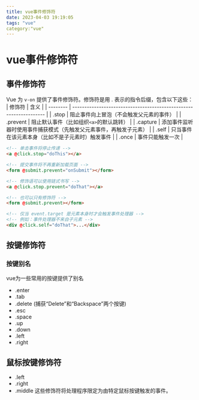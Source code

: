 ```yaml
---
title: vue事件修饰符
date: 2023-04-03 19:19:05
tags: "vue"
category:"vue"
---
```

# vue事件修饰符
## 事件修饰符
Vue 为 `v-on` 提供了事件修饰符。修饰符是用 . 表示的指令后缀，包含以下这些：        
| 修饰符   | 含义                                                               |
| -------- | ------------------------------------------------------------------ |
| .stop    | 阻止事件向上冒泡（不会触发父元素的事件）                           |
| .prevent | 阻止默认事件（比如组织`<a>`的默认跳转）                            |
| .capture | 添加事件监听器时使用事件捕获模式（先触发父元素事件，再触发子元素） |
| .self    | 只当事件在该元素本身（比如不是子元素时）触发事件                   |
| .once    | 事件只能触发一次                                                   |

```html
<!-- 单击事件将停止传递 -->
<a @click.stop="doThis"></a>

<!-- 提交事件将不再重新加载页面 -->
<form @submit.prevent="onSubmit"></form>

<!-- 修饰语可以使用链式书写 -->
<a @click.stop.prevent="doThat"></a>

<!-- 也可以只有修饰符 -->
<form @submit.prevent></form>

<!-- 仅当 event.target 是元素本身时才会触发事件处理器 -->
<!-- 例如：事件处理器不来自子元素 -->
<div @click.self="doThat">...</div>

```
## 按键修饰符

### 按键别名
vue为一些常用的按键提供了别名
- .enter
- .tab
- .delete (捕获“Delete”和“Backspace”两个按键)
- .esc
- .space
- .up
- .down
- .left
- .right

## 鼠标按键修饰符

- .left
- .right
- .middle
这些修饰符将处理程序限定为由特定鼠标按键触发的事件。